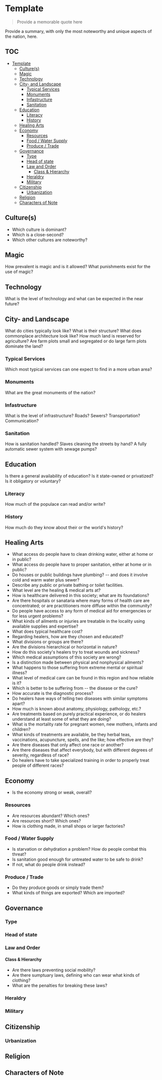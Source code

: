# Template
> Provide a memorable quote here

Provide a summary, with only the most noteworthy and unique aspects of the nation, here. 

## TOC <!-- omit in TOC -->
- [Template](#template)
  - [Culture(s)](#cultures)
  - [Magic](#magic)
  - [Technology](#technology)
  - [City- and Landscape](#city--and-landscape)
    - [Typical Services](#typical-services)
    - [Monuments](#monuments)
    - [Infastructure](#infastructure)
    - [Sanitation](#sanitation)
  - [Education](#education)
    - [Literacy](#literacy)
    - [History](#history)
  - [Healing Arts](#healing-arts)
  - [Economy](#economy)
    - [Resources](#resources)
    - [Food / Water Supply](#food--water-supply)
    - [Produce / Trade](#produce--trade)
  - [Governance](#governance)
    - [Type](#type)
    - [Head of state](#head-of-state)
    - [Law and Order](#law-and-order)
      - [Class & Hierarchy](#class--hierarchy)
    - [Heraldry](#heraldry)
    - [Military](#military)
  - [Citizenship](#citizenship)
    - [Urbanization](#urbanization)
  - [Religion](#religion)
  - [Characters of Note](#characters-of-note)

## Culture(s)
* Which culture is dominant?
* Which is a close-second?
* Which other cultures are noteworthy?

## Magic
How prevalent is magic and is it allowed? What punishments exist for the use of magic? 

## Technology
What is the level of technology and what can be expected in the near future?

## City- and Landscape
What do cities typically look like? What is their structure? 
What does commonplace architecture look like?
How much land is reserved for agriculture?
Are farm plots small and segregated or do large farm plots dominate the land?

### Typical Services
Which most typical services can one expect to find in a more urban area?

### Monuments
What are the great monuments of the nation?

### Infastructure
What is the level of infrastructure?
Roads?
Sewers?
Transportation?
Communication?

### Sanitation
How is sanitation handled? Slaves cleaning the streets by hand? A fully automatic sewer system with sewage pumps?

## Education
Is there a general availability of education? 
Is it state-owned or privatized? 
Is it obligatory or voluntary? 

### Literacy
How much of the populace can read and/or write?

### History
How much do they know about their or the world's history?

## Healing Arts
* What access do people have to clean drinking water, either at home or in public?
* What access do people have to proper sanitation, either at home or in public?
* Do houses or public buildings have plumbing? -- and does it involve cold and warm water plus sewer?
* Describe any public or private bathing or toilet facilities.
* What level are the healing & medical arts at?
* How is healthcare delivered in this society; what are its foundations?
* Are there hospitals or sanataria where many forms of health care are concentrated; or are practitioners more diffuse within the community?
* Do people have access to any form of medical aid for emergencies or for less urgent problems?
* What kinds of ailments or injuries are treatable in the locality using available supplies and expertise?
* What does typical healthcare cost?
* Regarding healers, how are they chosen and educated?
* What divisions or groups are there?
* Are the divisions hierarchical or horizontal in nature?
* How do this society's healers try to treat wounds and sickness?
* Which medical assumptions of this society are wrong?
* Is a distinction made between physical and nonphysical ailments?
* What happens to those suffering from extreme mental or spiritual illness?
* What level of medical care can be found in this region and how reliable is it?
* Which is better to be suffering from -- the disease or the cure?
* How accurate is the diagnostic process?
* Do healers have ways of telling two diseases with similar symptoms apart?
* How much is known about anatomy, physiology, pathology, etc.?
* Are treatments based on purely practical experience, or do healers understand at least some of what they are doing?
* What is the mortality rate for pregnant women, new mothers, infants and children?
* What kinds of treatments are available, be they herbal teas, vaccinations, acupuncture, spells, and the like; how effective are they?
* Are there diseases that only affect one race or another?
* Are there diseases that affect everybody, but with different degrees of severity, regardless of race?
* Do healers have to take specialized training in order to properly treat people of different races?

## Economy
* Is the economy strong or weak, overall?

### Resources
* Are resources abundant? Which ones?
* Are resources short? Which ones?
* How is clothing made, in small shops or larger factories?

### Food / Water Supply
* Is starvation or dehydration a problem? How do people combat this threat?
* Is sanitation good enough for untreated water to be safe to drink?
* If not, what do people drink instead?

### Produce / Trade
* Do they produce goods or simply trade them?
* What kinds of things are exported? Which are imported?

## Governance
### Type


### Head of state


### Law and Order
#### Class & Hierarchy
* Are there laws preventing social mobility?
* Are there sumptuary laws, defining who can wear what kinds of clothing?
* What are the penalties for breaking these laws?

### Heraldry


### Military


## Citizenship


### Urbanization


## Religion


## Characters of Note

